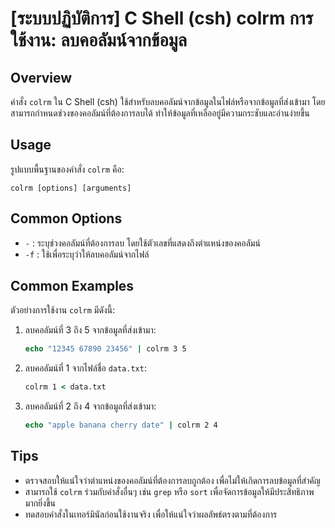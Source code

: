 # [ระบบปฏิบัติการ] C Shell (csh) colrm การใช้งาน: ลบคอลัมน์จากข้อมูล

## Overview
คำสั่ง `colrm` ใน C Shell (csh) ใช้สำหรับลบคอลัมน์จากข้อมูลในไฟล์หรือจากข้อมูลที่ส่งเข้ามา โดยสามารถกำหนดช่วงของคอลัมน์ที่ต้องการลบได้ ทำให้ข้อมูลที่เหลืออยู่มีความกระชับและอ่านง่ายขึ้น

## Usage
รูปแบบพื้นฐานของคำสั่ง `colrm` คือ:

```
colrm [options] [arguments]
```

## Common Options
- `-` : ระบุช่วงคอลัมน์ที่ต้องการลบ โดยใช้ตัวเลขที่แสดงถึงตำแหน่งของคอลัมน์
- `-f` : ใช้เพื่อระบุว่าให้ลบคอลัมน์จากไฟล์

## Common Examples
ตัวอย่างการใช้งาน `colrm` มีดังนี้:

1. ลบคอลัมน์ที่ 3 ถึง 5 จากข้อมูลที่ส่งเข้ามา:
   ```csh
   echo "12345 67890 23456" | colrm 3 5
   ```

2. ลบคอลัมน์ที่ 1 จากไฟล์ชื่อ `data.txt`:
   ```csh
   colrm 1 < data.txt
   ```

3. ลบคอลัมน์ที่ 2 ถึง 4 จากข้อมูลที่ส่งเข้ามา:
   ```csh
   echo "apple banana cherry date" | colrm 2 4
   ```

## Tips
- ตรวจสอบให้แน่ใจว่าตำแหน่งของคอลัมน์ที่ต้องการลบถูกต้อง เพื่อไม่ให้เกิดการลบข้อมูลที่สำคัญ
- สามารถใช้ `colrm` ร่วมกับคำสั่งอื่นๆ เช่น `grep` หรือ `sort` เพื่อจัดการข้อมูลให้มีประสิทธิภาพมากยิ่งขึ้น
- ทดสอบคำสั่งในเทอร์มินัลก่อนใช้งานจริง เพื่อให้แน่ใจว่าผลลัพธ์ตรงตามที่ต้องการ